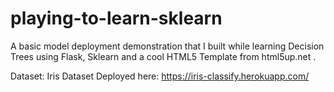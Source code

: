 # playing-to-learn-sklearn
A basic model deployment demonstration that I built while learning Decision Trees using Flask, Sklearn and a cool HTML5 Template from html5up.net .

Dataset: Iris Dataset
Deployed here: https://iris-classify.herokuapp.com/
